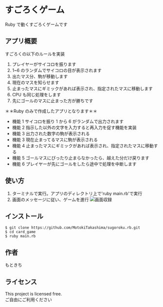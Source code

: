 # すごろくゲーム

Ruby で動くすごろくゲームです

## アプリ概要

すごろくの以下のルールを実装

1. プレイヤーがサイコロを振ります
2. 1~6 のランダムでサイコロの目が表示されます
3. 出たマス分、駒が移動します
4. 現在のマスを知らせます
5. 止まったマスにギミックがあれば表示され、指定されたマスに移動します
6. CPU も同じ処理をします
7. 先にゴールのマスに止まった方が勝ちです

＊＊Ruby のみで作成したアプリとなります＊＊

- 機能 1 サイコロを振り 1 から 6 がランダムで出力されます
- 機能 2 指示した以外の文字を入力すると再入力を促す機能を実装
- 機能 3 出力された数字の駒が表示される
- 機能 3 現在止まってるマスに駒が表示される
- 機能 4 止まったマスにギミックがあれば表示され、指定されたマスに移動する
- 機能 5 ゴールマスにぴったり止まらなかったら、越えた分だけ戻ります
- 機能 6 プレイヤーが先にゴールをしたら途中で処理を中断します

## 使い方

1. ターミナルで実行。アプリのディレクトリ上で'ruby main.rb'で実行
2. 画面のメッセージに従い、ゲームを進行
   ![画面収録](https://user-images.githubusercontent.com/78095577/128617705-1799cd8c-d6e4-4245-9831-aa2a5f374574.gif)

## インストール

```
$ git clone https://github.com/MotokiTakashima/sugoroku.rb.git
$ cd card_game
$ ruby main.rb
```

## 作者

もときち

## ライセンス

This project is licensed free.  
ご自由にご利用ください
